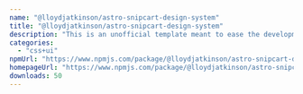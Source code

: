 ```yaml
---
name: "@lloydjatkinson/astro-snipcart-design-system"
title: "@lloydjatkinson/astro-snipcart-design-system"
description: "This is an unofficial template meant to ease the development of components for Astro that are intended for distribution."
categories:
  - "css+ui"
npmUrl: "https://www.npmjs.com/package/@lloydjatkinson/astro-snipcart-design-system"
homepageUrl: "https://www.npmjs.com/package/@lloydjatkinson/astro-snipcart-design-system"
downloads: 50
---
```

